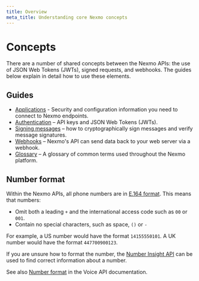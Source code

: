```yaml
---
title: Overview
meta_title: Understanding core Nexmo concepts
---
```


# Concepts

There are a number of shared concepts between the Nexmo APIs: the use of JSON Web Tokens (JWTs), signed requests, and webhooks. The guides below explain in detail how to use these elements.

## Guides

* [Applications](/concepts/guides/applications) - Security and configuration information you need to connect to Nexmo endpoints.
* [Authentication](/concepts/guides/authentication) – API keys and JSON Web Tokens (JWTs).
* [Signing messages](/concepts/guides/signing-messages) – how to cryptographically sign messages and verify message signatures.
* [Webhooks](/concepts/guides/webhooks) – Nexmo's API can send data back to your web server via a webhook.
* [Glossary](/concepts/guides/glossary) – A glossary of common terms used throughout the Nexmo platform.

## Number format

Within the Nexmo APIs, all phone numbers are in [E.164 format](https://en.wikipedia.org/wiki/E.164). This means that numbers:

* Omit both a leading `+` and the international access code such as `00` or `001`. 
* Contain no special characters, such as space, `()` or `-`

For example, a US number would have the format `14155550101`. A UK number would have the format `447700900123`.

If you are unsure how to format the number, the [Number Insight API](/number-insight/overview) can be used to find correct information about a number.

See also [Number format](/voice/voice-api/guides/numbers) in the Voice API documentation.
